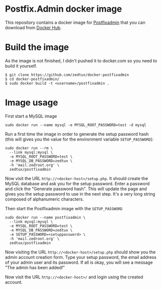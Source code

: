 # Postfix.Admin docker image

This repository contains a docker image for
[Postfixadmin](http://postfixadmin.sourceforge.net/) that you can download
from [Docker Hub](https://hub.docker.com/r/zedtux/postfixadmin/).

# Build the image

As the image is not finished, I didn't pushed it to docker.com so you need to
build it yourself.

    $ git clone https://github.com/zedtux/docker-postfixadmin
    $ cd docker-postfixadmin/
    $ sudo docker build -t <username>/postfixadmin .

# Image usage

First start a MySQL image

    sudo docker run --name mysql -e MYSQL_ROOT_PASSWORD=test -d mysql

Run a first time the image in order to generate the setup password hash
(this will gives you the value for the environment variable `SETUP_PASSWORD`):

    sudo docker run --rm \
      --link mysql:mysql \
      -e MYSQL_ROOT_PASSWORD=test \
      -e MYSQL_DB_PASSWORD=zedtux \
      -h 'mail.zedroot.org' \
      zedtux/postfixadmin

Now visit the URL `http://<docker-host>/setup.php`. It should create the MySQL
database and ask you for the setup password.
Enter a password and click the "Generate password hash".
This will update the page and gives you the setup password to use in the next
step. It's a very long string composed of alphanumeric characters.

Then start the Postfixadmin image with the `SETUP_PASSWORD`

    sudo docker run --name postfixadmin \
      --link mysql:mysql \
      -e MYSQL_ROOT_PASSWORD=test \
      -e MYSQL_DB_PASSWORD=zedtux \
      -e SETUP_PASSWORD=<setuppassword> \
      -h 'mail.zedroot.org' \
      zedtux/postfixadmin

Now visiting the URL `http://<docker-host>/setup.php` should show you the admin
account creation form.
Type your setup password, the email address of your admin user and its password.
If all is okay, you will see a message "The admin <email> has been added!"

Now visit the URL `http://<docker-host>/` and login using the created account.
